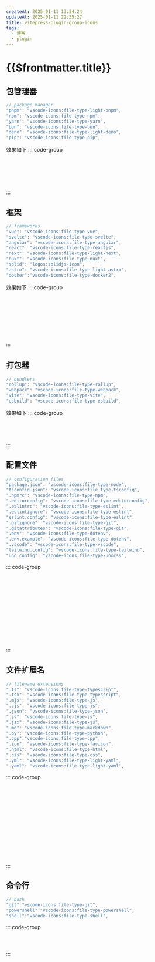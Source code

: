 ```yaml
---
createAt: 2025-01-11 13:34:24
updateAt: 2025-01-11 22:35:27
title: vitepress-plugin-group-icons
tags:
  - 博客
  - plugin
---
```

# {{$frontmatter.title}}

## 包管理器

```js [index.js]
// package manager
"pnpm": "vscode-icons:file-type-light-pnpm",
"npm": "vscode-icons:file-type-npm",
"yarn": "vscode-icons:file-type-yarn",
"bun": "vscode-icons:file-type-bun",
"deno": "vscode-icons:file-type-light-deno",
"pip": "vscode-icons:file-type-pip",
```

效果如下
::: code-group

```sh [pnpm]
```

```sh [npm]
```

```sh [yarn]
```

```sh [bun]
```

```sh [deno]
```

```sh [pip]
```

:::

## 框架

```js [index.js]
// frameworks
"vue": "vscode-icons:file-type-vue",
"svelte": "vscode-icons:file-type-svelte",
"angular": "vscode-icons:file-type-angular",
"react": "vscode-icons:file-type-reactjs",
"next": "vscode-icons:file-type-light-next",
"nuxt": "vscode-icons:file-type-nuxt",
"solid": "logos:solidjs-icon",
"astro": "vscode-icons:file-type-light-astro",
"docker":"vscode-icons:file-type-docker2",
```

效果如下
::: code-group
``` [Vue]
```

``` [Svelte]
```

``` [angular]
```

``` [react]
```

``` [next]
```

``` [nuxt]
```

``` [solid]
```

``` [astro]
```

``` [docker]
```
:::

## 打包器

```js [index.js]
// bundlers
"rollup": "vscode-icons:file-type-rollup",
"webpack": "vscode-icons:file-type-webpack",
"vite": "vscode-icons:file-type-vite",
"esbuild": "vscode-icons:file-type-esbuild",
```

效果如下
::: code-group
``` [rollup]
```

``` [webpack]
```

``` [vite]
```

``` [esbuild]
```
:::

## 配置文件

```js [index.js]
// configuration files
"package.json": "vscode-icons:file-type-node",
"tsconfig.json": "vscode-icons:file-type-tsconfig",
".npmrc": "vscode-icons:file-type-npm",
".editorconfig": "vscode-icons:file-type-editorconfig",
".eslintrc": "vscode-icons:file-type-eslint",
".eslintignore": "vscode-icons:file-type-eslint",
"eslint.config": "vscode-icons:file-type-eslint",
".gitignore": "vscode-icons:file-type-git",
".gitattributes": "vscode-icons:file-type-git",
".env": "vscode-icons:file-type-dotenv",
".env.example": "vscode-icons:file-type-dotenv",
".vscode": "vscode-icons:file-type-vscode",
"tailwind.config": "vscode-icons:file-type-tailwind",
"uno.config": "vscode-icons:file-type-unocss",
```

::: code-group
``` [package.json]
```

``` [tsconfig.json]
```

``` [.npmrc]
```

``` [.editorconfig]
```

``` [.eslintrc]
```

``` [.eslintignore]
```

``` [eslint.config]
```

``` [.gitignore]
```

``` [.gitattributes]
```

``` [.env]
```

``` [.env.example]
```

``` [.vscode]
```

``` [tailwind.config]
```

``` [uno.config]
```
:::

## 文件扩展名

```js [index.js]
// filename extensions
".ts": "vscode-icons:file-type-typescript",
".tsx": "vscode-icons:file-type-typescript",
".mjs": "vscode-icons:file-type-js",
".cjs": "vscode-icons:file-type-js",
".json": "vscode-icons:file-type-json",
".js": "vscode-icons:file-type-js",
".jsx": "vscode-icons:file-type-js",
".md": "vscode-icons:file-type-markdown",
".py": "vscode-icons:file-type-python",
".cpp":"vscode-icons:file-type-cpp",
".ico": "vscode-icons:file-type-favicon",
".html": "vscode-icons:file-type-html",
".css": "vscode-icons:file-type-css",
".yml": "vscode-icons:file-type-light-yaml",
".yaml": "vscode-icons:file-type-light-yaml",
```

::: code-group
``` [.ts]
```

``` [.tsx]
```

``` [.mjs]
```

``` [.cjs]
```

``` [.json]
```

``` [.js]
```

``` [.jsx]
```

``` [.md]
```

``` [.py]
```

``` [.cpp]
```

``` [.ico]
```

``` [.html]
```

``` [.css]
```

``` [.yml]
```

``` [.yaml]
```
:::

## 命令行

```js [index.js]
// bash
"git":"vscode-icons:file-type-git",
"powershell":"vscode-icons:file-type-powershell",
"shell":"vscode-icons:file-type-shell",
```

::: code-group
``` [git]
```

``` [powershell]
```

``` [shell]
```
:::